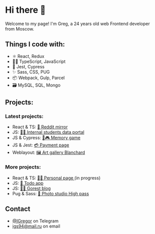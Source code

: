 # Hi there 👋

Welcome to my page!
I'm Greg, a 24 years old web Frontend developer from Moscow.

## Things I code with:

- ⚛️ React, Redux
- 👨‍💻 TypeScript, JavaScript
- 🔎 Jest, Cypress
- ✨ Sass, CSS, PUG
- 📦 Webpack, Gulp, Parcel
- 🗃️ MySQL, SQL, Mongo

## Projects:

### Latest projects:

* React & TS: [🤖 Reddit mirror ](https://github.com/IvlevGreg/RedditMirror)
* JS: [👨‍🎓 Internal students data portal](https://github.com/IvlevGreg/StudentsData) 
* JS & Cypress: [🎴🎮 Memory game](https://github.com/IvlevGreg/MemoryGame) 
* JS & Jest: [💳 Payment page](https://github.com/IvlevGreg/PaymentPage) 
* Weblayout: [🖼 Art gallery Blanchard](https://github.com/IvlevGreg/Blanchard) 

### More projects:
- React & TS: [🧑🏻 Personal page ]() (in progress)
- JS: [🎯 Todo app](https://ivlevgreg.github.io/Todo/)
- JS: [🤳🏻 Gorest blog](https://ivlevgreg.github.io/GorestBlog/)
- Pug & Sass: [📸 Photo studio High pass](https://github.com/IvlevGreg/HighPass)

## Contact
- [@IGregor](https://t.me/Igregor) on Telegram
- <a href="mailto:igs94@mail.ru">igs94@mail.ru</a> on email



